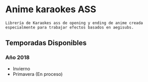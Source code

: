 # Anime karaokes ASS

	Librería de Karaokes ass de opening y ending de anime creada especialmente para trabajar efectos basados en aegisubs.

## Temporadas Disponibles

### Año 2018

- Invierno
- Primavera (En proceso)